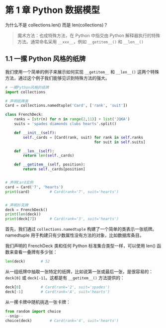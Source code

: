 # 第 1 章 Python 数据模型

为什么不是 collections.len() 而是 len(collections)？

> 魔术方法：也成特殊方法，在 Python 中指交由 Python 解释器执行的特殊方法。通常命名采用 `__xxx__`，例如 `__getitem__()` 和 `__len__()`

## 1.1 一摞 Python 风格的纸牌

我们使用一个简单的例子来展示如何实现 `__getitem__` 和 `__len__()` 这两个特殊方法，通过这个例子我们能够见识到特殊方法的强大。

```python
# 一摞Python风格的纸牌
import collections

# 声明纸牌类
Card = collections.namedtuple('Card', ['rank', 'suit'])

class FrenchDeck:
    ranks = [str(n) for n in range(2,11)] + list('JQKA')
    suits = 'spades diamonds clubs hearts'.split()

    def __init__(self):
        self._cards = [Card(rank, suit) for rank in self.ranks
                                        for suit in self.suits]

    def __len__(self):
        return len(self._cards)

    def __getitem__(self, position):
        return self._cards[position]


# 声明Card实例
card = Card('7', 'hearts')
print(card)         # Card(rank='7', suit='hearts')


# 声明扑克牌
deck = FrenchDeck()
print(len(deck))
print(deck[7])      # Card(rank='3', suit='hearts')
```

首先，我们通过 `collections.namedtuple` 构建了一个简单的类表示一张纸牌。namedtuple 用于构建只有少数属性没有方法的对象，比如数据库条目。

我们声明的 FrenchDeck 类和任何 Python 标准集合类型一样，可以使用 len() 函数来查看一叠牌有多少张：

```python
len(deck)       # 52
```

从一组纸牌中抽取一张特定的纸牌，比如说第一张或最后一张，是很容易的：`deck[0]` 或 `deck[-1]`。这都是有 `__getitem__()` 方法提供的：

```python
deck[0]         # Card(rank='2', suit='spades')
deck[-1]        # Card(rank='A', suit='hearts')
```

从一摞卡牌中随机挑选一张卡牌：

```python
from random import choice
--snip--
choice(deck)        # Card(rank='4', suit='hearts')
```
